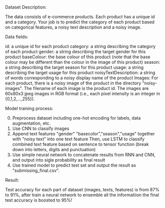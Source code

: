 Dataset Description:

The data consists of e-commerce products. Each product has a unique id and a category. Your job is to predict the category of each product based on categorical features, a noisy text description and a noisy image.

Data fields:

id: a unique id for each product
category: a string describing the category of each product
gender: a string describing the target gender for this product
baseColour: the base colour of this product (note that the base colour may be different than the colour in the image of this product)
season: a string describing the target season for this product
usage: a string describing the target usage for this product
noisyTextDescription: a string of words corresponding to a noisy display name of the product
Images: For each product, there is a noisy image of the product in the directory "noisy-images". The filename of each image is the product id. The images are 60x80x3 jpeg images in RGB format (i.e., each pixel intensity is an integer in {0,1,2,…,255}).

Model training process:

0. Preprocess dataset including one-hot encoding for labels, data augmentation, etc.
1. Use CNN to classify images
2. Append text features "gender" "basecolor","season","usage" together with "noisy text" into one text feature
   Then, use LSTM to classify combined text feature based on sentence to tensor function (break down into letters, digits and punctuation)
3. Use simple neural network to concatenate results from RNN and CNN, and output into sigle probability as final result
4. Use trained model to predict test set and output the result as "submissing_final.csv".

Result: 

Test accuracy for each part of dataset (images, texts, features) is from 87% to 91%, after train a neural network to ensemble all the informatiion the final test accuracy is boosted to 95%! 

